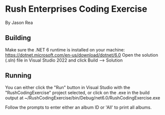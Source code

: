 # Rush Enterprises Coding Exercise
By Jason Rea

## Building
Make sure the .NET 6 runtime is installed on your machine: https://dotnet.microsoft.com/en-us/download/dotnet/6.0
Open the solution (.sln) file in Visual Studio 2022 and click Build --> Solution

## Running
You can either click the "Run" button in Visual Studio with the "RushCodingExercise" project selected, or click on the .exe in the build
output at ~/RushCodingExercise/bin/Debug/net6.0/RushCodingExercise.exe

Follow the prompts to enter either an album ID or 'All' to print all albums.

